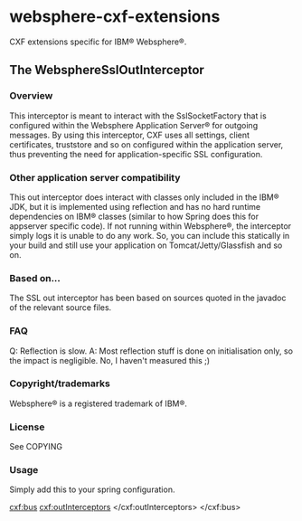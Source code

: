 websphere-cxf-extensions
========================

CXF extensions specific for IBM® Websphere®.

## The WebsphereSslOutInterceptor

### Overview
This interceptor is meant to interact with the SslSocketFactory that is configured within the Websphere Application Server® for outgoing messages. By using this interceptor, CXF uses all settings, client certificates, truststore and so on configured within the application server, thus preventing the need for application-specific SSL configuration.

### Other application server compatibility
This out interceptor does interact with classes only included in the IBM® JDK, but it is implemented using reflection and has no hard runtime dependencies on IBM® classes (similar to how Spring does this for appserver specific code). If not running within Websphere®, the interceptor simply logs it is unable to do any work. So, you can include this statically in your build and still use your application on Tomcat/Jetty/Glassfish and so on.

### Based on...
The SSL out interceptor has been based on sources quoted in the javadoc of the relevant source files.

### FAQ
Q: Reflection is slow.
A: Most reflection stuff is done on initialisation only, so the impact is negligible. No, I haven't measured this ;)

### Copyright/trademarks
Websphere® is a registered trademark of IBM®.

### License
See COPYING

### Usage

Simply add this to your spring configuration.

   <cxf:bus>
     <cxf:outInterceptors>
       <bean class="com.xebia.opensource.cxf.extensions.WebsphereSslOutInterceptor" />
     </cxf:outInterceptors>
   </cxf:bus>